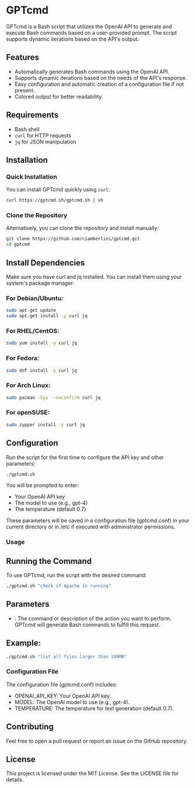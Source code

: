 # GPTcmd

GPTcmd is a Bash script that utilizes the OpenAI API to generate and execute Bash commands based on a user-provided prompt. The script supports dynamic iterations based on the API's output.

## Features

- Automatically generates Bash commands using the OpenAI API.
- Supports dynamic iterations based on the needs of the API's response.
- Easy configuration and automatic creation of a configuration file if not present.
- Colored output for better readability.

## Requirements

- Bash shell
- `curl` for HTTP requests
- `jq` for JSON manipulation

## Installation

### Quick Installation

You can install GPTcmd quickly using `curl`:

```bash
curl https://gptcmd.sh/gptcmd.sh | sh
```
### Clone the Repository
Alternatively, you can clone the repository and install manually:

```bash
git clone https://github.com/ciamberlini/gptcmd.git
cd gptcmd
```
## Install Dependencies
Make sure you have curl and jq installed. You can install them using your system's package manager:

### For Debian/Ubuntu:
```bash
sudo apt-get update
sudo apt-get install -y curl jq
```
### For RHEL/CentOS:
```bash
sudo yum install -y curl jq
```
### For Fedora:
```bash
sudo dnf install -y curl jq
```
### For Arch Linux:
```bash
sudo pacman -Syu --noconfirm curl jq
```
### For openSUSE:
```bash
sudo zypper install -y curl jq
```
## Configuration
Run the script for the first time to configure the API key and other parameters:

```bash
./gptcmd.sh
```
You will be prompted to enter:

- Your OpenAI API key
- The model to use (e.g., gpt-4)
- The temperature (default 0.7)

These parameters will be saved in a configuration file (gptcmd.conf) in your current directory or in /etc if executed with administrator permissions.

### Usage
## Running the Command
To use GPTcmd, run the script with the desired command:

```bash
./gptcmd.sh "check if Apache is running"
```
## Parameters
- <desired-command>: The command or description of the action you want to perform. GPTcmd will generate Bash commands to fulfill this request.

## Example:

```bash
./gptcmd.sh "list all files larger than 100MB"
```
### Configuration File
The configuration file (gptcmd.conf) includes:

- OPENAI_API_KEY: Your OpenAI API key.
- MODEL: The OpenAI model to use (e.g., gpt-4).
- TEMPERATURE: The temperature for text generation (default 0.7).

## Contributing
Feel free to open a pull request or report an issue on the GitHub repository.

## License
This project is licensed under the MIT License. See the LICENSE file for details.
